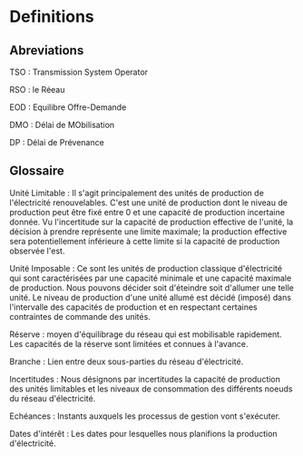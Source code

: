 # Definitions

## Abreviations

TSO : Transmission System Operator

RSO : le Réeau

EOD : Equilibre Offre-Demande

DMO : Délai de MObilisation

DP  : Délai de Prévenance

## Glossaire

Unité Limitable : Il s'agit principalement des unités de production de l'électricité renouvelables. C'est une unité de production dont le niveau de production peut être fixé entre 0 et une capacité de production incertaine donnée. Vu l'incertitude sur la capacité de production effective de l'unité, la décision à prendre représente une limite maximale; la production effective sera potentiellement inférieure à cette limite si la capacité de production observée l'est.

Unité Imposable : Ce sont les unités de production classique d'électricité qui sont caractérisées par une capacité minimale et une capacité maximale de production. Nous pouvons décider soit d'éteindre soit d'allumer une telle unité. Le niveau de production d'une unité allumé est décidé (imposé) dans l'intervalle des capacités de production et en respectant certaines contraintes de commande des unités.

Réserve : moyen d'équilibrage du réseau qui est mobilisable rapidement. Les capacités de la réserve sont limitées et connues à l'avance.

Branche : Lien entre deux sous-parties du réseau d'électricité.

Incertitudes : Nous désignons par incertitudes la capacité de production des unités limitables et les niveaux de consommation des différents noeuds du réseau d'électricité.

Echéances : Instants auxquels les processus de gestion vont s'exécuter.

Dates d'intérêt : Les dates pour lesquelles nous planifions la production d'électricité.


